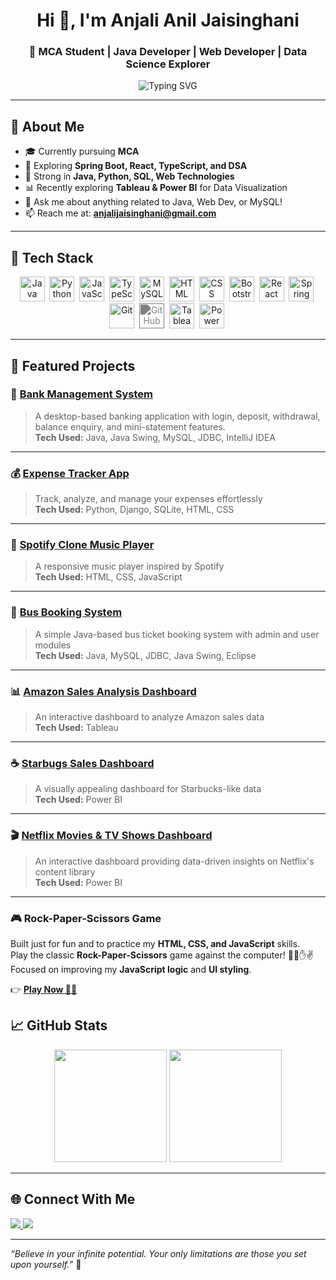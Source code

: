 <h1 align="center">Hi 👋, I'm Anjali Anil Jaisinghani</h1>
<h3 align="center">🚀 MCA Student | Java Developer | Web Developer | Data Science Explorer</h3>

<p align="center">
  <img src="https://readme-typing-svg.demolab.com?font=Fira+Code&duration=2000&pause=1000&center=true&vCenter=true&width=500&lines=Master's+in+Computer+Applications+%F0%9F%8C%9F;Learning+Spring+Boot%2C+React%2C+DSA+%26+SQL;Coding+Projects+%7C+Python+%7C+Java+%7C+Web+Dev" alt="Typing SVG" />
</p>

---

## 🚀 About Me

- 🎓 Currently pursuing **MCA**  
- 🌱 Exploring **Spring Boot, React, TypeScript, and DSA**
- 🧠 Strong in **Java, Python, SQL, Web Technologies**
- 📊 Recently exploring **Tableau & Power BI** for Data Visualization  
- 💬 Ask me about anything related to Java, Web Dev, or MySQL!
- 📫 Reach me at: **anjalijaisinghani@gmail.com**

---

## 🧰 Tech Stack

<p align="center">
  <img src="https://cdn.jsdelivr.net/gh/devicons/devicon/icons/java/java-original.svg" title="Java" alt="Java" width="40" height="40"/>&nbsp;
  <img src="https://cdn.jsdelivr.net/gh/devicons/devicon/icons/python/python-original.svg" title="Python" alt="Python" width="40" height="40"/>&nbsp;
  <img src="https://cdn.jsdelivr.net/gh/devicons/devicon/icons/javascript/javascript-original.svg" title="JavaScript" alt="JavaScript" width="40" height="40"/>&nbsp;
  <img src="https://cdn.jsdelivr.net/gh/devicons/devicon/icons/typescript/typescript-original.svg" title="TypeScript" alt="TypeScript" width="40" height="40"/>&nbsp;
  <img src="https://cdn.jsdelivr.net/gh/devicons/devicon/icons/mysql/mysql-original.svg" title="MySQL" alt="MySQL" width="40" height="40"/>&nbsp;
  <img src="https://cdn.jsdelivr.net/gh/devicons/devicon/icons/html5/html5-original.svg" title="HTML5" alt="HTML" width="40" height="40"/>&nbsp;
  <img src="https://cdn.jsdelivr.net/gh/devicons/devicon/icons/css3/css3-original.svg" title="CSS3" alt="CSS" width="40" height="40"/>&nbsp;
  <img src="https://cdn.jsdelivr.net/gh/devicons/devicon/icons/bootstrap/bootstrap-original.svg" title="Bootstrap" alt="Bootstrap" width="40" height="40"/>&nbsp;
  <img src="https://cdn.jsdelivr.net/gh/devicons/devicon/icons/react/react-original.svg" title="React" alt="React" width="40" height="40"/>&nbsp;
  <img src="https://cdn.jsdelivr.net/gh/devicons/devicon/icons/spring/spring-original.svg" title="Spring Boot" alt="Spring" width="40" height="40"/>&nbsp;
  <img src="https://cdn.jsdelivr.net/gh/devicons/devicon/icons/git/git-original.svg" title="Git" alt="Git" width="40" height="40"/>&nbsp;
  <img src="https://cdn.jsdelivr.net/gh/simple-icons/simple-icons/icons/github.svg" title="GitHub" alt="GitHub" width="40" height="40" style="filter: invert(0.5)"/>&nbsp;
  <img src="https://cdn.worldvectorlogo.com/logos/tableau-software.svg" title="Tableau" alt="Tableau" width="40" height="40"/>&nbsp;
  <img src="https://img.icons8.com/color/48/power-bi.png" title="Power BI" alt="Power BI" width="40" height="40"/>&nbsp;
</p>

---

## 📌 Featured Projects

### 🏦 [Bank Management System](https://github.com/anjalijaisinghani/bank-management-system)
> A desktop-based banking application with login, deposit, withdrawal, balance enquiry, and mini-statement features.  
> **Tech Used:** Java, Java Swing, MySQL, JDBC, IntelliJ IDEA  

---

### 💰 [Expense Tracker App](https://github.com/anjalijaisinghani/expenseXpert)
> Track, analyze, and manage your expenses effortlessly  
> **Tech Used:** Python, Django, SQLite, HTML, CSS  

---

### 🎵 [Spotify Clone Music Player](https://github.com/anjalijaisinghani/spotify)
> A responsive music player inspired by Spotify  
> **Tech Used:** HTML, CSS, JavaScript  

---

### 🚌 [Bus Booking System](https://github.com/anjalijaisinghani/busook)
> A simple Java-based bus ticket booking system with admin and user modules  
> **Tech Used:** Java, MySQL, JDBC, Java Swing, Eclipse  

---

### 📊 [Amazon Sales Analysis Dashboard](https://github.com/anjalijaisinghani/Amazon-sales-Analysis-Dashboard)
> An interactive dashboard to analyze Amazon sales data  
> **Tech Used:** Tableau

---

### ☕ [Starbugs Sales Dashboard](https://github.com/anjalijaisinghani/starbugs-dashboard)
> A visually appealing dashboard for Starbucks-like data  
> **Tech Used:** Power BI  

---

### 🎬 [Netflix Movies & TV Shows Dashboard](https://github.com/anjalijaisinghani/Netflix_data_dashboard)
> An interactive dashboard providing data-driven insights on Netflix's content library  
> **Tech Used:** Power BI

---

### 🎮 Rock-Paper-Scissors Game

Built just for fun and to practice my **HTML, CSS, and JavaScript** skills.  
Play the classic **Rock-Paper-Scissors** game against the computer! 🤖✊✋✌️  
Focused on improving my **JavaScript logic** and **UI styling**.  

👉 [**Play Now 🥳😎**](https://anjalijaisinghani.github.io/rock-paper-scissor/)


## 📈 GitHub Stats

<p align="center">
  <img src="https://github-readme-stats.vercel.app/api?username=anjalijaisinghani&show_icons=true&theme=radical" height="180em"/>
  <img src="https://github-readme-stats.vercel.app/api/top-langs/?username=anjalijaisinghani&layout=compact&theme=radical" height="180em"/>
</p>

---

## 🌐 Connect With Me

<p align="left">
  <a href="https://www.linkedin.com/in/anjali-jaisinghani-764409347" target="_blank">
    <img src="https://img.shields.io/badge/LinkedIn-blue?style=flat&logo=linkedin&logoColor=white" />
  </a>
  <a href="mailto:anjalijaisinghani@gmail.com">
    <img src="https://img.shields.io/badge/Gmail-D14836?style=flat&logo=gmail&logoColor=white" />
  </a>
</p>

---

_“Believe in your infinite potential. Your only limitations are those you set upon yourself.”_ 💫

